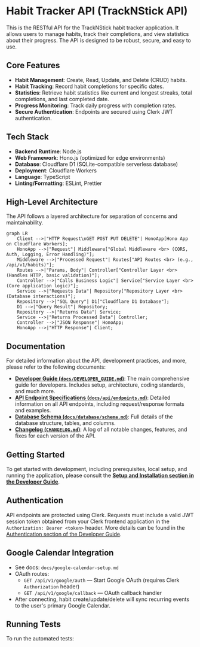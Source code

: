 # Habit Tracker API (TrackNStick API)

This is the RESTful API for the TrackNStick habit tracker application. It allows users to manage habits, track their completions, and view statistics about their progress. The API is designed to be robust, secure, and easy to use.

## Core Features

- **Habit Management**: Create, Read, Update, and Delete (CRUD) habits.
- **Habit Tracking**: Record habit completions for specific dates.
- **Statistics**: Retrieve habit statistics like current and longest streaks, total completions, and last completed date.
- **Progress Monitoring**: Track daily progress with completion rates.
- **Secure Authentication**: Endpoints are secured using Clerk JWT authentication.

## Tech Stack

- **Backend Runtime**: Node.js
- **Web Framework**: Hono.js (optimized for edge environments)
- **Database**: Cloudflare D1 (SQLite-compatible serverless database)
- **Deployment**: Cloudflare Workers
- **Language**: TypeScript
- **Linting/Formatting**: ESLint, Prettier

## High-Level Architecture

The API follows a layered architecture for separation of concerns and maintainability.

```mermaid
graph LR
    Client -->|"HTTP Request\nGET POST PUT DELETE"| HonoApp[Hono App on Cloudflare Workers];
    HonoApp -->|"Request"| Middleware["Global Middleware <br> (CORS, Auth, Logging, Error Handling)"];
    Middleware -->|"Processed Request"| Routes["API Routes <br> (e.g., /api/v1/habits)"];
    Routes -->|"Params, Body"| Controller["Controller Layer <br> (Handles HTTP, basic validation)"];
    Controller -->|"Calls Business Logic"| Service["Service Layer <br> (Core application logic)"];
    Service -->|"Requests Data"| Repository["Repository Layer <br> (Database interactions)"];
    Repository -->|"SQL Query"| D1["Cloudflare D1 Database"];
    D1 -->|"Query Result"| Repository;
    Repository -->|"Returns Data"| Service;
    Service -->|"Returns Processed Data"| Controller;
    Controller -->|"JSON Response"| HonoApp;
    HonoApp -->|"HTTP Response"| Client;
```

## Documentation

For detailed information about the API, development practices, and more, please refer to the following documents:

- **[Developer Guide (`docs/DEVELOPER_GUIDE.md`)](docs/DEVELOPER_GUIDE.md)**: The main comprehensive guide for developers. Includes setup, architecture, coding standards, and much more.
- **[API Endpoint Specifications (`docs/api/endpoints.md`)](docs/api/endpoints.md)**: Detailed information on all API endpoints, including request/response formats and examples.
- **[Database Schema (`docs/database/schema.md`)](docs/database/schema.md)**: Full details of the database structure, tables, and columns.
- **[Changelog (`CHANGELOG.md`)](CHANGELOG.md)**: A log of all notable changes, features, and fixes for each version of the API.

## Getting Started

To get started with development, including prerequisites, local setup, and running the application, please consult the **[Setup and Installation section in the Developer Guide](docs/DEVELOPER_GUIDE.md#3-getting-started-setup-and-installation)**.

## Authentication

API endpoints are protected using Clerk. Requests must include a valid JWT session token obtained from your Clerk frontend application in the `Authorization: Bearer <token>` header. More details can be found in the [Authentication section of the Developer Guide](docs/DEVELOPER_GUIDE.md#7-authentication-and-authorization).

## Google Calendar Integration
- See docs: `docs/google-calendar-setup.md`
- OAuth routes:
  - `GET /api/v1/google/auth` — Start Google OAuth (requires Clerk `Authorization` header)
  - `GET /api/v1/google/callback` — OAuth callback handler
- After connecting, habit create/update/delete will sync recurring events to the user's primary Google Calendar.

## Running Tests

To run the automated tests:
```